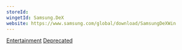 ```yaml
---
storeId: 
wingetId: Samsung.DeX
website: https://www.samsung.com/global/download/SamsungDeXWin
---
```


[Entertainment](../Entertainment.md)
[Deprecated](../Deprecated.md)